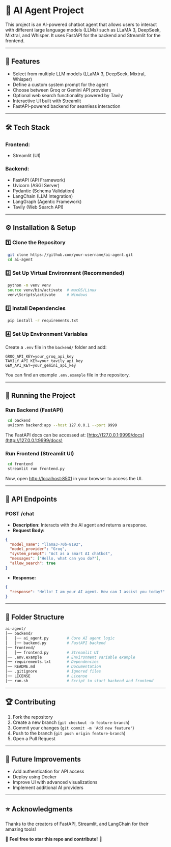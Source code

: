 # 🚀 AI Agent Project

This project is an AI-powered chatbot agent that allows users to interact with different large language models (LLMs) such as LLaMA 3, DeepSeek, Mixtral, and Whisper. It uses FastAPI for the backend and Streamlit for the frontend.

---

## 📌 Features

- Select from multiple LLM models (LLaMA 3, DeepSeek, Mixtral, Whisper)
- Define a custom system prompt for the agent
- Choose between Groq or Gemini API providers
- Optional web search functionality powered by Tavily
- Interactive UI built with Streamlit
- FastAPI-powered backend for seamless interaction

---

## 🛠 Tech Stack

### **Frontend:**
- Streamlit (UI)

### **Backend:**
- FastAPI (API Framework)
- Uvicorn (ASGI Server)
- Pydantic (Schema Validation)
- LangChain (LLM Integration)
- LangGraph (Agentic Framework)
- Tavily (Web Search API)

---

## ⚙️ Installation & Setup

### **1️⃣ Clone the Repository**
```sh
 git clone https://github.com/your-username/ai-agent.git
 cd ai-agent
```

### **2️⃣ Set Up Virtual Environment (Recommended)**
```sh
 python -m venv venv
 source venv/bin/activate  # macOS/Linux
 venv\Scripts\activate     # Windows
```

### **3️⃣ Install Dependencies**
```sh
 pip install -r requirements.txt
```

### **4️⃣ Set Up Environment Variables**
Create a `.env` file in the `backend/` folder and add:
```env
GROQ_API_KEY=your_groq_api_key
TAVILY_API_KEY=your_tavily_api_key
GEM_API_KEY=your_gemini_api_key
```

You can find an example `.env.example` file in the repository.

---

## 🚀 Running the Project

### **Run Backend (FastAPI)**
```sh
 cd backend
 uvicorn backend:app --host 127.0.0.1 --port 9999
```
The FastAPI docs can be accessed at: [http://127.0.0.1:9999/docs](http://127.0.0.1:9999/docs)

### **Run Frontend (Streamlit UI)**
```sh
 cd frontend
 streamlit run frontend.py
```

Now, open [http://localhost:8501](http://localhost:8501) in your browser to access the UI.

---

## 📡 API Endpoints

### **POST /chat**
- **Description:** Interacts with the AI agent and returns a response.
- **Request Body:**
```json
{
  "model_name": "llama3-70b-8192",
  "model_provider": "Groq",
  "system_prompt": "Act as a smart AI chatbot",
  "messages": ["Hello, what can you do?"],
  "allow_search": true
}
```
- **Response:**
```json
{
  "response": "Hello! I am your AI agent. How can I assist you today?"
}
```

---

## 📜 Folder Structure
```bash
ai-agent/
│── backend/
│   │── ai_agent.py        # Core AI agent logic
│   │── backend.py         # FastAPI backend
│── frontend/
│   │── frontend.py        # Streamlit UI
│── .env.example           # Environment variable example
│── requirements.txt       # Dependencies
│── README.md              # Documentation
│── .gitignore             # Ignored files
│── LICENSE                # License
│── run.sh                 # Script to start backend and frontend
```

---

## 🏆 Contributing

1. Fork the repository
2. Create a new branch (`git checkout -b feature-branch`)
3. Commit your changes (`git commit -m 'Add new feature'`)
4. Push to the branch (`git push origin feature-branch`)
5. Open a Pull Request

---

## 🎯 Future Improvements
- Add authentication for API access
- Deploy using Docker
- Improve UI with advanced visualizations
- Implement additional AI providers

---

## ⭐ Acknowledgments
Thanks to the creators of FastAPI, Streamlit, and LangChain for their amazing tools!

🚀 **Feel free to star this repo and contribute!** 🎯

